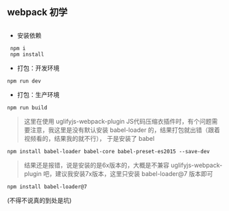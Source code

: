 ## webpack 初学
##

* 安装依赖
```
 npm i
 npm install
 ```

* 打包：开发环境

`npm run dev`

* 打包：生产环境

`npm run build`


> 这里在使用 uglifyjs-webpack-plugin JS代码压缩衣插件时，有个问题需要注意，我这里是没有默认安装 babel-loader 的，结果打包就出错（跟着视频看的，结果我的就不行），
> 于是安装了 babel 

`npm install babel-loader babel-core babel-preset-es2015 --save-dev`

> 结果还是报错，说是安装的是6x版本的，大概是不兼容 uglifyjs-webpack-plugin 吧，建议我安装7x版本，这里只安装 babel-loader@7 版本即可

`npm install babel-loader@7`

(不得不说真的到处是坑)
